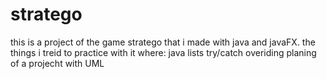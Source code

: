 # stratego

this is a project of the game stratego that i made with java and javaFX. 
the things i treid to practice with it where:
java lists
try/catch
overiding
planing of a projecht with UML 
